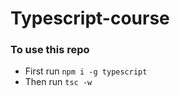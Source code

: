 # Typescript-course

### To use this repo
* First run
```npm i -g typescript```
* Then run
```tsc -w```
